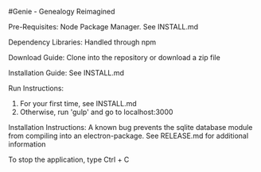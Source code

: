 #Genie - Genealogy Reimagined

Pre-Requisites: Node Package Manager. See INSTALL.md

Dependency Libraries: Handled through npm

Download Guide: Clone into the repository or download a zip file

Installation Guide: See INSTALL.md

Run Instructions:
1. For your first time, see INSTALL.md
2. Otherwise, run 'gulp' and go to localhost:3000

Installation Instructions: A known bug prevents the sqlite database module from compiling into an electron-package. See RELEASE.md for additional information

To stop the application, type Ctrl + C
